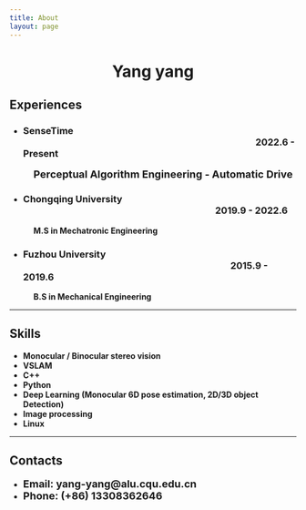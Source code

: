 ```yaml
---
title: About
layout: page
---
```

<!-- ![Profile Image]({% if site.external-image %}{{ site.picture }}{% else %}{{ site.url }}/{{ site.picture }}{% endif %}) -->

<!-- ({% if site.external-image %}{{ site.picture }}{% else %}{{ site.url }}/{{ site.picture }}{% endif %}) -->

<!-- ![Profile Image](assets\images\zhengzhuang.jpg) -->

# <center> Yang yang

## Experiences

* ### SenseTime &emsp;&emsp;&emsp;&emsp;&emsp;&emsp;&emsp;&emsp;&emsp;&emsp;&emsp;&emsp;&emsp;&emsp;&emsp;&emsp;&emsp;&emsp;&emsp;&emsp;&emsp;&emsp;&emsp;&emsp;&nbsp;&nbsp;&nbsp; 2022.6 - Present

<p style="text-indent: 3em;"><strong><font size="4">Perceptual Algorithm Engineering - Automatic Drive
</font></strong></p>

* ### Chongqing University &emsp;&emsp;&emsp;&emsp;&emsp;&emsp;&emsp;&emsp;&emsp;&emsp;&emsp;&emsp;&emsp;&emsp;&emsp;&emsp;&emsp;&emsp;&emsp;&emsp;&nbsp;&thinsp; 2019.9 - 2022.6

<p style="text-indent: 3em;"><strong>M.S in Mechatronic Engineering</strong></p>

* ### Fuzhou University &emsp;&emsp;&emsp;&emsp;&emsp;&emsp;&emsp;&emsp;&emsp;&emsp;&emsp;&emsp;&emsp;&emsp;&emsp;&emsp;&emsp;&emsp;&emsp;&emsp;&emsp;&nbsp;&nbsp;&nbsp;&thinsp;&thinsp; 2015.9 - 2019.6

<p style="text-indent: 3em;"><strong>B.S in Mechanical Engineering</strong></p>

---
<!-- <ul class="Experience-list">
    <p style="text-indent: 4em;"><strong><li>dsafsdf</li></strong></p>
    <p ><font size="4"><strong>2019.9 - 2022.6 </strong></font></p>
    <li style="text-indent: 2em;"><strong>dsafsdf</strong></li> 
    <p ><font size="4"><strong>2015.9 - 2019.6 </strong></font></p>
    <li style="text-indent: 2em;"><strong>dsafsdf</strong></li> 
    <li><strong><font size="4">c</font></strong></li>
    <li><strong><font size="4">2019.9 - 2022.6</font></strong></li>
    <li><strong><font size="4">2015.9 - 2019.6</font></strong></li>
    <p>
    &amp;nbsp;是最常用的空格&nbsp;寬度是按空&emsp;白鍵的大小&nbsp;&nbsp;但&amp;nbsp寬度不固定;
    </p>
</ul> -->

<!-- <p>Lorem Lorem ipsum dolor sit amet, consectetur adipisicing elit, sed do eiusmod
tempor incididunt ut labore et dolore magna aliqua. Ut enim ad minim veniam,
quis nostrud exercitation ullamco laboris nisi ut aliquip ex ea commodo
consequat. Duis aute irure dolor in reprehenderit in voluptate velit esse
cillum dolore eu fugiat nulla pariatur. Excepteur sint occaecat cupidatat non
proident, sunt in culpa qui officia deserunt mollit anim id est laborum.</p>

<p>Lorem ipsum dolor sit amet, consectetur adipisicing elit, sed do eiusmod
tempor incididunt ut labore et dolore magna aliqua. Ut enim ad minim veniam,
quis nostrud exercitation ullamco laboris nisi ut aliquip ex ea commodo
consequat. Duis aute irure dolor in reprehenderit in voluptate velit esse
cillum dolore eu fugiat nulla pariatur. Excepteur sint occaecat cupidatat non
proident, sunt in culpa qui officia deserunt mollit anim id est laborum.</p> -->

<h2>Skills</h2>

<ul class="Skills-list">
 <li><strong>Monocular / Binocular stereo vision</strong></li>
 <li><strong>VSLAM</strong></li>
 <li><strong>C++</strong></li>
 <li><strong>Python</strong></li>
 <li><strong>Deep Learning (Monocular 6D pose estimation, 2D/3D object Detection)</strong></li>
 <li><strong>Image processing</strong></li>
 <li><strong>Linux</strong></li>
</ul>

---

<h2>Contacts</h2>
<!-- * ### Email: yang-yang@cqu.edu.cn -->
<!-- * ### Phone: (+86) 13308362646 -->
<ul class="Contacts-list">
 <li><strong><font size="4">Email: yang-yang@alu.cqu.edu.cn</font></strong></li>
 <li><strong><font size="4">Phone: (+86) 13308362646</font></strong></li>
</ul>
<!-- <ul>
 <li><a href="https://github.com/">Lorem Lorem</a></li>
 <li><a href="https://github.com/">Ipsum Dolor</a></li>
 <li><a href="https://github.com/">Dolor Lorem</a></li>
</ul> -->
